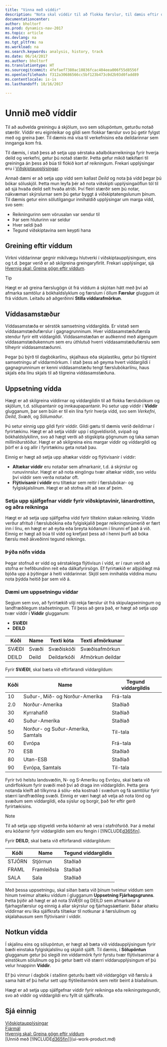 ```yaml
---
title: "Vinna með víddir"
description: "Nota skal víddir til að flokka færslur, til dæmis eftir deild eða verki, svo hægt sé að rekja og greina gögn auðveldlega."
documentationcenter: 
author: bholtorf
ms.prod: dynamics-nav-2017
ms.topic: article
ms.devlang: na
ms.tgt_pltfrm: na
ms.workload: na
ms.search.keywords: analysis, history, track
ms.date: 06/14/2017
ms.author: bholtorf
ms.translationtype: HT
ms.sourcegitcommit: 4fefaef7380ac10836fcac404eea006f55d8556f
ms.openlocfilehash: f312a30686566cc5bf123b473c0d2b93d0fadd89
ms.contentlocale: is-is
ms.lasthandoff: 10/16/2017

---
```

# <a name="working-with-dimensions"></a>Unnið með víddir
Til að auðvelda greiningu á skjölum, svo sem sölupöntum, geturðu notað stærðir. Víddir eru eiginleikar og gildi sem flokkar færslur svo þú getir fylgst með og greina þær. Til dæmis má vísa til verkefnisins eða deildarinnar sem innganga kom frá.  

Til dæmis, í stað þess að setja upp sérstaka aðalbókarreikninga fyrir hverja deild og verkefni, getur þú notað stærðir. Þetta gefur mikið tækifæri til greininga án þess að búa til flókið kort af reikningum. Frekari upplýsingar eru í [Viðskiptaupplýsingar](bi.md).

Annað dæmi er að setja upp vídd sem kallast *Deild* og nota þá vídd þegar þú bókar söluskjöl. Þetta mun leyfa þér að nota viðskipti upplýsingaöflun tól til að sjá hvaða deild selt hvaða atriði.
Því fleiri stærðir sem þú notar, nákvæmari skýrslurnar sem þú getur byggt á viðskiptatengslunum þínum. Til dæmis getur einn sölutilgangur innihaldið upplýsingar um marga vídd, svo sem:  

* Reikningurinn sem vörusalan var sendur til  
* Þar sem hluturinn var seldur
* Hver seldi það
* Tegund viðskiptavina sem keypti hana  

## <a name="analyzing-by-dimensions"></a>Greining eftir víddum
Virkni víddarinnar gegnir mikilvægu hlutverki í viðskiptaupplýsingum, eins og t.d. þegar verið er að skilgreina greingaryfirlit. Frekari upplýsingar, sjá [Hvernig skal: Greina gögn eftir víddum](bi-how-analyze-data-dimension.md).

> [!TIP]
> Hægt er að greina færslugögn út frá víddum á skjótan hátt með því að afmarka samtölur á bókhaldslyklum og færslum í öllum **Færslur** gluggum út frá víddum. Leitaðu að aðgerðinni **Stilla víddarafmörkun**.

## <a name="dimension-sets"></a>Víddasamstæður
Víddasamstæða er sérstök samsetning víddargilda. Er vistað sem víddasamstæðufærslur í gagnagrunninum. Hver víddasamstæðufærsla stendur fyrir eitt víddargildi. Víddasamstæðan er auðkennd með algengum víddasamstæðukennum sem eru úthlutuð hverri víddasamstæðufærslu sem tilheyrir víddasamstæðunni.  

Þegar þú býrð til dagbókarlínu, skjalhaus eða skjalastiku, getur þú tilgreint samsetningu af víddarmörkum. Í stað þess að geyma hvert víddargildi í gagnagrunninum er kenni víddasamstæðu tengt færslubókarlínu, haus skjals eða línu skjals til að tilgreina víddasamstæðuna.  

## <a name="setting-up-dimensions"></a>Uppsetning vídda
Hægt er að skilgreina víddirnar og víddargildin til að flokka færslubókum og skjölum, t.d. sölupantanir og innkaupapantanir. Þú setur upp víddir í **Víddir** glugganum, þar sem búin er til ein lína fyrir hverja vídd, svo sem *Verkefni*, *Deild*, *Svæði*, og *Sölumaður*.

Þú setur einnig upp gildi fyrir víddir. Gildi gætu til dæmis verið deildirnar í fyrirtækinu. Hægt er að setja víddir upp í stigveldisröð, svipað og bókhaldslykilinn, svo að hægt verði að stigskipta gögnunum og taka saman milliniðurstöður. Hægt er að skilgreina eins margar víddir og víddargildi og þörf er á og allir í fyrirtækinu geta notað þau.

Einnig er hægt að setja upp altækar víddir og flýtivísanir í víddir:  

* **Altækar víddir** eru notaðar sem afmarkanir, t.d. á skýrslur og runuvinnslur. Hægt er að nota eingöngu tvær altækar víddir, svo veldu því víddir sem verða notaðar oft.
* **Flýtivísanir í víddir** eru tiltækar sem reitir í færslubókar- og fylgiskjalslínum. Hægt er að stofna allt að sex af þeim.  

### <a name="setting-up-default-dimensions-for-customers-vendors-and-other-accounts"></a>Setja upp sjálfgefnar víddir fyrir viðskiptavinir, lánardrottinn, og aðra reikninga
Hægt er að setja upp sjálfgefna vídd fyrir tiltekinn stakan reikning. Víddin verður afrituð í færslubókina eða fylgiskjalið þegar reikningsnúmerið er fært inn í línu, en hægt er að eyða eða breyta kóðanum í línunni ef það á við. Einnig er hægt að búa til vídd og krefjast þess að í henni þurfi að bóka færslu með ákveðinni tegund reiknings.  

### <a name="translating-the-names-of-dimensions"></a>Þýða nöfn vídda
Þegar stofnuð er vídd og sérstaklega flýtivísun í vídd, er í raun verið að stofna er hefðbundinn reit eða dálkafyrirsögn. Ef fyrirtækið er alþjóðlegt má bjóða upp á þýðingar á heiti víddarinnar. Skjöl sem innihalda víddina munu nota þýdda heitið þar sem við á.   

### <a name="example-of-dimension-setup"></a>Dæmi um uppsetningu víddar
Segjum sem svo, að fyrirtækið vilji rekja færslur út frá skipulagseiningum og landfræðilegum staðsetningum. Til þess að gera það, er hægt að setja upp tvær víddir í **Víddir** glugganum:

* **SVÆÐI**  
* **DEILD**  

| Kóði | Name | Texti kóta | Texti afmörkunar |
| --- | --- | --- | --- |
| SVÆÐI |Svæði |Svæðiskóði |Svæðisafmörkun |
| DEILD |Deild |Deildarkóði |Afmörkun deildar |

Fyrir **SVÆÐI**, skal bæta við eftirfarandi víddargildum:

| Kóði | Name | Tegund víddargildis |
| --- | --- | --- |
| 10 |Suður-, Mið- og Norður-Ameríka |Frá-tala |
| 2.0 |Norður-Ameríka |Staðlað |
| 30 |Kyrrahafið |Staðlað |
| 40 |Suður-Ameríka |Staðlað |
| 50 |Norður- og Suður-Ameríka, Samtals |Til-tala |
| 60 |Evrópa |Frá-tala |
| 70 |ESB |Staðlað |
| 80 |Utan-ESB |Staðlað |
| 90 |Evrópa, Samtals |Til-tala |

Fyrir tvö helstu landsvæðin, N- og S-Ameríku og Evrópu, skal bæta við undirflokkum fyrir svæði með því að draga inn víddargildin. Þetta gera notanda kleift að tilkynna á sölu- eða kostnað í svæðum og fá samtölur fyrir stærri landfræðileg svæði. Einnig er væri hægt að velja að nota lönd og svæðum sem víddargildi, eða sýslur og borgir, það fer eftir gerð fyrirtækisins.  
> [!NOTE]  
>   Til að setja upp stigveldi verða kóðarnir að vera í stafrófsröð. Þar á meðal eru kóðarnir fyrir víddargildin sem eru fengin í [!INCLUDE[d365fin](includes/d365fin_md.md)].  

Fyrir **DEILD**, skal bæta við eftirfarandi víddargildum:

| Kóði | Name | Tegund víddargildis |
| --- | --- | --- |
| STJÓRN |Stjórnun |Staðlað |
| FRAML |Framleiðsla |Staðlað |
| SALA |Sala |Staðlað |

Með þessa uppsetningu, skal síðan bæta við þínum tveimur víddum sem hinum tveimur altæku víddum í glugganum **Uppsetning Fjárhagsgrunns**. Þetta þýðir að hægt er að nota SVÆÐI og DEILD sem afmarkanir á fjárhagsfærslur og einnig á allar skýrslur og fjárhagsáætlanir. Báðar altæku víddirnar eru líka sjálfkrafa tiltækar til notkunar á færslulínum og skjalahausum sem flýtivísanir í víddir.  

## <a name="using-dimensions"></a>Notkun vídda
Í skjalinu eins og sölupöntun, er hægt að bæta við víddaupplýsingum fyrir bæði einstaka fylgiskjalslínu og skjalið sjálft. Til dæmis, í **Sölupöntun** glugganum getur þú slegið inn víddarmörk fyrir fyrstu tvær flýtivísanirnar á einstökum sölulínum og þú getur bætt við stærri víddarupplýsingum ef þú velur hnappinn **Víddir**.  

Ef þú vinnur í dagbók í staðinn geturðu bætt við víddargögn við færslu á sama hátt ef þú hefur sett upp flýtileiðarmörk sem reitir beint á blaðalínum.  

Hægt er að setja upp sjálfgefnar víddir fyrir reikninga eða reikningstegundir, svo að víddir og víddargildi eru fyllt út sjálfkrafa.

## <a name="see-also"></a>Sjá einnig
[Viðskiptaupplýsingar](bi.md)  
[Fjármál](finance.md)  
[Hvernig skal: Greina gögn eftir víddum](bi-how-analyze-data-dimension.md)  
[Unnið með [!INCLUDE[d365fin](includes/d365fin_md.md)]](ui-work-product.md)  


